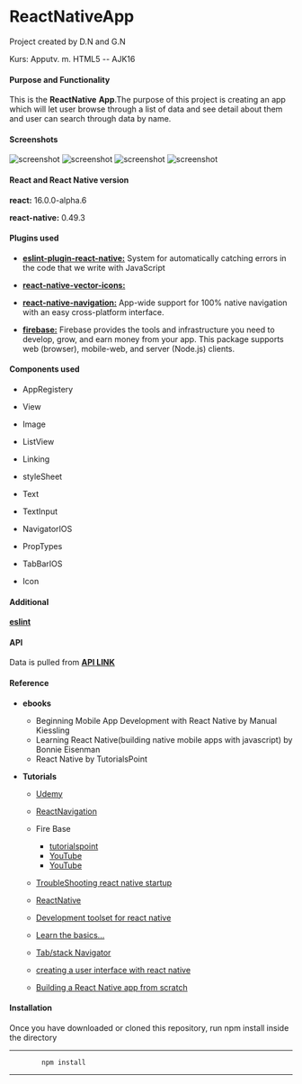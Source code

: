 # ReactNativeApp
Project created by D.N and G.N

Kurs: Apputv. m. HTML5 -- AJK16

#### Purpose and Functionality

This is the **ReactNative**  **App**.The purpose of this project is creating an app which will let user browse through a list of data and see detail about them and user can search through data by name.


#### Screenshots
![screenshot](https://user-images.githubusercontent.com/24987690/33320017-1ac2699c-d441-11e7-875a-9c902e38beb4.jpg) 
![screenshot](https://user-images.githubusercontent.com/24987690/33320018-1ae05c54-d441-11e7-935d-b51187b2be95.jpg)
![screenshot](https://user-images.githubusercontent.com/24987690/33320019-1afd66d2-d441-11e7-82e3-3ea821aca5be.jpg)
![screenshot](https://user-images.githubusercontent.com/24987690/33320020-1b1a04a4-d441-11e7-8ed8-dadf23223811.jpg)

#### React and React Native version

**react:**  16.0.0-alpha.6

**react-native:** 0.49.3


#### Plugins used

- [**eslint-plugin-react-native:**](https://www.npmjs.com/package/eslint-plugin-react-native)
 System for automatically catching errors in the code that we write with JavaScript

-  [**react-native-vector-icons:**](https://www.npmjs.com/package/react-native-vector-icons)


 -  [**react-native-navigation:**](react-native-navigation) App-wide support for 100% native navigation with an easy cross-platform interface.


- [**firebase:**](https://www.npmjs.com/package/firebase) Firebase provides the tools and infrastructure you need to develop, grow, and earn money from your app. This package supports web (browser), mobile-web, and server (Node.js) clients.




#### Components used

- AppRegistery

- View

- Image

- ListView

- Linking

- styleSheet

- Text

- TextInput

- NavigatorIOS

- PropTypes

- TabBarIOS

- Icon


#### Additional
**[eslint](https://www.npmjs.com/package/eslint)**



#### API

Data is pulled from **[API LINK]()**


#### Reference


- **ebooks**
	- Beginning Mobile App Development with React Native  by Manual Kiessling 
	-  Learning React Native(building native mobile apps with javascript) by Bonnie Eisenman
	- React Native by TutorialsPoint


- **Tutorials**
	- [Udemy](https://www.udemy.com/)
	- [ReactNavigation](https://reactnavigation.org/docs/intro/)
	- Fire Base
		- [tutorialspoint](https://www.tutorialspoint.com/firebase/)
		- [YouTube](https://www.youtube.com/watch?v=F6UWb9FNnj4)
		- [YouTube](https://www.youtube.com/watch?v=noB98K6A0TY)

	- [TroubleShooting react native startup](https://rallycoding.com/blog/troubleshooting-react-native-startup/)
	- [ReactNative](https://medium.com/react-native-development/react-native-app-stack-march-2017-f7605e02d46f)
	- [Development toolset for react native](https://medium.com/ios-os-x-development/my-development-toolset-for-react-native-ios-development-de1bd1b07216)
	- [Learn the basics...](https://facebook.github.io/react-native/docs/tutorial.html)
	- [Tab/stack Navigator](https://www.youtube.com/watch?v=YWpxCGwEGD4)
	- [creating a user interface with react native](https://www.codementor.io/hadaszeilberger/creating-a-user-interface-with-react-native-500nylrhw)
	- [Building a React Native app from scratch](https://www.youtube.com/watch?v=r5OPRhelEIU)


#### Installation

Once you have downloaded or cloned this repository, run npm install inside the directory
***
			npm install
***






    
